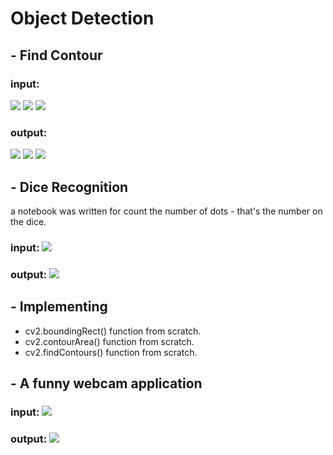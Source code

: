 # Object Detection
## - Find Contour
### input:
![](input/wolf.jpg)   ![](input/puma.jpg)  ![](input/coins.jpg)
### output:
![](output/wolf.png)  ![](output/puma.png)  ![](output/coins.png)

## - Dice Recognition
a notebook was written for count the number of dots - that's the number on the dice.
### input: ![](input/dice3.png)
### output: ![](output/dice_number.png)

## - Implementing 
- cv2.boundingRect() function from scratch.
- cv2.contourArea() function from scratch.
- cv2.findContours() function from scratch.

## - A funny webcam application
### input: ![](input/clinton_hillaryr.jpg)
### output: ![](output/funnyClinton1.png)
